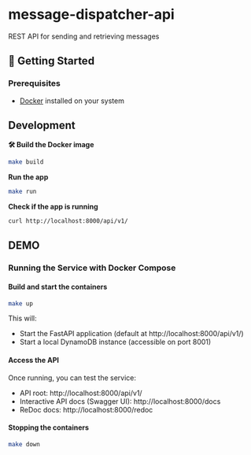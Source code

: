 # message-dispatcher-api
REST API for sending and retrieving messages

## 🚀 Getting Started

### Prerequisites
- [Docker](https://docs.docker.com/get-docker/) installed on your system

## Development
**🛠 Build the Docker image**

```bash
make build
```
**Run the app**
```bash
make run
```
**Check if the app is running**

```bash
curl http://localhost:8000/api/v1/
```

## DEMO

### Running the Service with Docker Compose

#### Build and start the containers
```bash
make up
```
This will:
- Start the FastAPI application (default at http://localhost:8000/api/v1/)
- Start a local DynamoDB instance (accessible on port 8001)

#### Access the API

Once running, you can test the service:
- API root: http://localhost:8000/api/v1/
- Interactive API docs (Swagger UI): http://localhost:8000/docs
- ReDoc docs: http://localhost:8000/redoc

#### Stopping the containers
```bash
make down
```